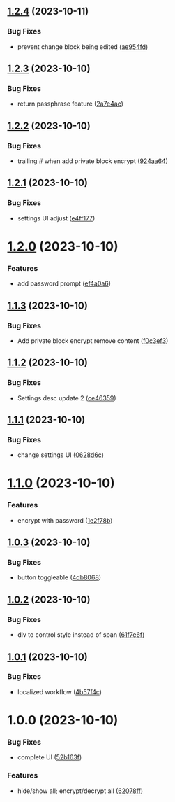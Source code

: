 ## [1.2.4](https://github.com/duydl/logseq-privacy-mode/compare/v1.2.3...v1.2.4) (2023-10-11)


### Bug Fixes

* prevent change block being edited ([ae954fd](https://github.com/duydl/logseq-privacy-mode/commit/ae954fd71f23c661db6d481ced6ec3628d02fd2a))

## [1.2.3](https://github.com/duydl/logseq-privacy-mode/compare/v1.2.2...v1.2.3) (2023-10-10)


### Bug Fixes

* return passphrase feature ([2a7e4ac](https://github.com/duydl/logseq-privacy-mode/commit/2a7e4ac6b48d06048f0394c8bae38c116dd1dcdd))

## [1.2.2](https://github.com/duydl/logseq-privacy-mode/compare/v1.2.1...v1.2.2) (2023-10-10)


### Bug Fixes

* trailing # when add private block encrypt ([924aa64](https://github.com/duydl/logseq-privacy-mode/commit/924aa642cb6acd2d0ecdc7309150a41af7e724d2))

## [1.2.1](https://github.com/duydl/logseq-privacy-mode/compare/v1.2.0...v1.2.1) (2023-10-10)


### Bug Fixes

* settings UI adjust ([e4ff177](https://github.com/duydl/logseq-privacy-mode/commit/e4ff177abea0892247cd286b973f81e8e7faf0e5))

# [1.2.0](https://github.com/duydl/logseq-privacy-mode/compare/v1.1.3...v1.2.0) (2023-10-10)


### Features

* add password prompt ([ef4a0a6](https://github.com/duydl/logseq-privacy-mode/commit/ef4a0a60be7fb764b1a39d66e33eb8fb767ee26a))

## [1.1.3](https://github.com/duydl/logseq-privacy-mode/compare/v1.1.2...v1.1.3) (2023-10-10)


### Bug Fixes

* Add private block encrypt remove content ([f0c3ef3](https://github.com/duydl/logseq-privacy-mode/commit/f0c3ef3f1f4914a359949db27bf2237ecd843fc3))

## [1.1.2](https://github.com/duydl/logseq-privacy-mode/compare/v1.1.1...v1.1.2) (2023-10-10)


### Bug Fixes

* Settings desc update 2 ([ce46359](https://github.com/duydl/logseq-privacy-mode/commit/ce46359aa12402031ee8f26efc80a54683e56dc0))

## [1.1.1](https://github.com/duydl/logseq-privacy-mode/compare/v1.1.0...v1.1.1) (2023-10-10)


### Bug Fixes

* change settings UI ([0628d6c](https://github.com/duydl/logseq-privacy-mode/commit/0628d6c4aa53f70a2e465059797a70a9aeba7596))

# [1.1.0](https://github.com/duydl/logseq-privacy-mode/compare/v1.0.3...v1.1.0) (2023-10-10)


### Features

* encrypt with password ([1e2f78b](https://github.com/duydl/logseq-privacy-mode/commit/1e2f78b6e68081e0d9caf26d719793f93f6f684e))

## [1.0.3](https://github.com/duydl/logseq-privacy-mode/compare/v1.0.2...v1.0.3) (2023-10-10)


### Bug Fixes

* button toggleable ([4db8068](https://github.com/duydl/logseq-privacy-mode/commit/4db806860927d1356d7b76b9c87c0a917f0e07b8))

## [1.0.2](https://github.com/duydl/logseq-privacy-mode/compare/v1.0.1...v1.0.2) (2023-10-10)


### Bug Fixes

* div to control style instead of span ([61f7e6f](https://github.com/duydl/logseq-privacy-mode/commit/61f7e6f5161af34daeb8a946443b5c28fcbc9d57))

## [1.0.1](https://github.com/duydl/logseq-privacy-mode/compare/v1.0.0...v1.0.1) (2023-10-10)


### Bug Fixes

* localized workflow ([4b57f4c](https://github.com/duydl/logseq-privacy-mode/commit/4b57f4c67947f16de114f0ab1eff6b651d6abfd6))

# 1.0.0 (2023-10-10)


### Bug Fixes

* complete UI ([52b163f](https://github.com/duydl/logseq-privacy-mode/commit/52b163f39bb260aa70160baf4c2e080399ba1f29))


### Features

* hide/show all; encrypt/decrypt all ([62078ff](https://github.com/duydl/logseq-privacy-mode/commit/62078ff07a33754052360fea84e934af112d22be))
